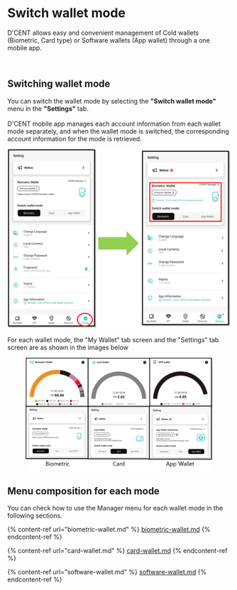 # Switch wallet mode

D'CENT allows easy and convenient management of Cold wallets (Biometric, Card type) or Software wallets (App wallet) through a one mobile app.

<div align="left">

<img src="../../../.gitbook/assets/walletmode-eng.gif" alt="" width="256">

</div>

## Switching wallet mode

You can switch the wallet mode by selecting the **"Switch wallet mode"** menu in the **"Settings"** tab. \
\
D'CENT mobile app manages each account information from each wallet mode separately, and when the wallet mode is switched, the corresponding account information for the mode is retrieved.

<div align="left">

<img src="../../../.gitbook/assets/Setting-eng22 (1).png" alt="">

</div>

For each wallet mode, the "My Wallet" tab screen and the "Settings" tab screen are as shown in the images below

<figure><img src="../../../.gitbook/assets/Setting-eng09.png" alt=""><figcaption></figcaption></figure>

## Menu composition for each mode

You can check how to use the Manager menu for each wallet mode in the following sections.

{% content-ref url="biometric-wallet.md" %}
[biometric-wallet.md](biometric-wallet.md)
{% endcontent-ref %}

{% content-ref url="card-wallet.md" %}
[card-wallet.md](card-wallet.md)
{% endcontent-ref %}

{% content-ref url="software-wallet.md" %}
[software-wallet.md](software-wallet.md)
{% endcontent-ref %}
